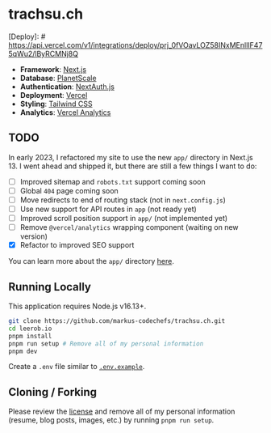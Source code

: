 # trachsu.ch

[Deploy]: # https://api.vercel.com/v1/integrations/deploy/prj_0fVOavLOZ58INxMEnllIF475qWu2/lByRCMNj8Q

- **Framework**: [Next.js](https://nextjs.org/)
- **Database**: [PlanetScale](https://planetscale.com)
- **Authentication**: [NextAuth.js](https://next-auth.js.org)
- **Deployment**: [Vercel](https://vercel.com)
- **Styling**: [Tailwind CSS](https://tailwindcss.com)
- **Analytics**: [Vercel Analytics](https://vercel.com/analytics)

## TODO

In early 2023, I refactored my site to use the new `app/` directory in Next.js 13. I went ahead and shipped it, but there are still a few things I want to do:

- [ ] Improved sitemap and `robots.txt` support coming soon
- [ ] Global `404` page coming soon
- [ ] Move redirects to end of routing stack (not in `next.config.js`)
- [ ] Use new support for API routes in `app` (not ready yet)
- [ ] Improved scroll position support in `app/` (not implemented yet)
- [ ] Remove `@vercel/analytics` wrapping component (waiting on new version)
- [x] Refactor to improved SEO support

You can learn more about the `app/` directory [here](https://beta.nextjs.org/docs).

## Running Locally

This application requires Node.js v16.13+.

```bash
git clone https://github.com/markus-codechefs/trachsu.ch.git
cd leerob.io
pnpm install
pnpm run setup # Remove all of my personal information
pnpm dev
```

Create a `.env` file similar to [`.env.example`](https://github.com/markus-codechefs/trachsu.ch/blob/main/.env.example).

## Cloning / Forking

Please review the [license](https://github.com/markus-codechefs/trachsu.ch.git/blob/main/LICENSE.txt) and remove all of my personal information (resume, blog posts, images, etc.) by running `pnpm run setup`.
